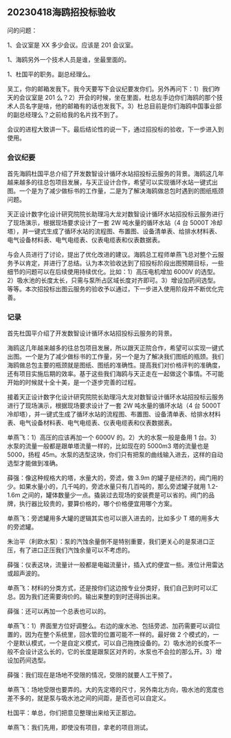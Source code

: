 ## 20230418海鸥招投标验收

问的问题：

1、会议室是 XX 多少会议。应该是 201 会议室。

1、海鸥另外一个技术人员是谁，坐最里面的。

1、杜国平的职务。副总经理么。

吴工，你的邮箱发我下。我今天要写下会议纪要发你们。另外再问下：1）我们昨天的会议室是 201 么？2）开会的时候，坐在里面，杜总左手边你们海鸥的那个技术人员名字是啥，他的邮箱有的话也发我下。3）杜总目前是你们海鸥中国事业部的副总经理么？之前给我的名片找不到了。

会议的进程大致讲一下。最后结论性的说一下，通过招投标的验收，下一步进入到使用。

### 会议纪要

首先海鸥杜国平总介绍了开发数智设计循环水站招投标云服务的背景。海鸥这几年越来越多的往总包项目发展，与天正设计合作，希望可以实现循环水站一键式出图。一个是为了减少做标书的工作量，二是为了解决海鸥做总包时遇到的图纸瓶颈问题。

天正设计数字化设计研究院院长助理冯大龙对数智设计循环水站招投标云服务进行了现场演示，根据现场要求设计了一套 2W 吨水量的循环水站（4 台 5000T 冷却塔），并一键式生成了循环水站的流程图、布置图、设备清单表、给排水材料表、电气设备材料表、电气电缆表、仪表电缆表和仪表数据表。

与会人员进行了讨论，提出了优化改进的建议。海鸥总工程师单燕飞总对整个云服务予以肯定，并进行了总结。认为本次验收达到了招投标阶段出图预期目标，一些细节的问题可以在后续使用持续优化。比如：1）高压电机增加 6000V 的选型。2）吸水池的长度太长，只需与泵所占区域长度对齐即可。3）增设加药间选型。等等。本次招投标出图云服务的验收予以通过，下一步进入使用阶段并不断优化完善。

### 记录

首先杜国平介绍了开发数智设计循环水站招投标云服务的背景。

海鸥这几年越来越多的往总包项目发展，所以跟天正院合作，希望可以实现一键式出图。一个是为了减少做标书的工作量，另一个是为了解决我们图纸的瓶颈。我们海鸥做总包主要的瓶颈就是图纸、图纸的准确性。提高我们对价格评判的准确度，还有项目实施后期的效率。基于这些我们海鸥与天正走在一起做这个事情。不可能开始的时候就十全十美，是一个逐步完善的过程。

接着天正设计数字化设计研究院院长助理冯大龙对数智设计循环水站招投标云服务进行了现场演示，根据现场要求设计了一套 2W 吨水量的循环水站（4 台 5000T 冷却塔），并一键式生成了循环水站的流程图、布置图、设备清单表、给排水材料表、电气设备材料表、电气电缆表、仪表电缆表和仪表数据表。

单燕飞：1）高压的应该再加一个 6000V 的。2）大的水泵一般是备用 1 台。3）水泵的流量一般都是跟单塔流量一样的，比如现在的 5000m3 塔的流量也是 5000，扬程 45m。水泵的选型这块，你们只有把泵的曲线输入进去，这样的自动选型才能做到准确。

薛强：像这种规格大的塔，水量大的，旁滤，做 3.9m 的罐子是经济的，阀门用的少。如果水量小的，几千吨的，旁滤水量只有几百吨的，那么旁滤罐子就用 1.2-1.6m 之间的，罐体数量少一点。撬装过去现场的安装费是可以省的。阀门的品牌，执行器比较贵的，要算价格的，哪个价格便宜用哪个方案。

单燕飞：旁滤罐用多大罐的逻辑其实也可以嵌入进去的，比如多少 T 塔的用多大的旁滤罐。

朱治平（利欧水泵）：泵的汽蚀余量倒不是特别重要，我们更关心的是泵进口正压，有了进口正压我们汽蚀余量可以不考虑的。

薛强：仪表这块，流量计一般都是电磁流量计，插入式的便宜一些。液位计用雷达或超声波的。

单燕飞：材料的分类方式，还是按你们这边按专业分类好，我们自己到时可以汇总。因为我们还需要询价的。输出来整的到时还得拆出来。

薛强：还可以再加一个总表也可以的。

单燕飞：1）界面里方位好调整么。右边的废水池、包括旁滤、加药需要可以调位置的，因为在整个系统里，回水管的位置可能不一样的。最好做 2 个模式的，一个是默认模式，一个是自定义模式，可以自己拖拽设备的。2）吸水池的长度不一般不会设计这么长的，它的长度是跟泵区对齐的，水泵也不会拉的那么开。3）增设加药间选型。

薛强：我们现在是场地不受限的情况，受限的就要人工干预了。

单燕飞：场地受限也要弄的。大的先定塔的尺寸，另外南北方向，吸水池的宽度也差不多的，就是泵与吸水池之间的间距，是否也可以自定义。

杜国平：单总，你们把意见整理出来给天正那边。

单燕飞：我们先用，即使没有项目，拿老的项目测试。
